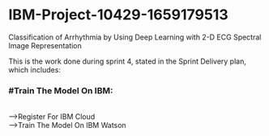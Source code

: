 # IBM-Project-10429-1659179513
Classification of Arrhythmia by Using Deep Learning with 2-D ECG Spectral Image Representation

This is the work done during sprint 4, stated in the Sprint Delivery plan, which includes:

<b><h3>#Train The Model On IBM:</h3></b><br>
   -->Register For IBM Cloud<br>
   -->Train The Model On IBM Watson<br>
   
   
